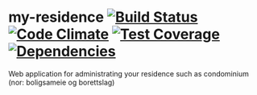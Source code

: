 my-residence [![Build Status](https://travis-ci.org/ismarslomic/myresidence.svg?branch=master)](https://travis-ci.org/ismarslomic/myresidence) [![Code Climate](https://codeclimate.com/github/ismarslomic/myresidence/badges/gpa.svg)](https://codeclimate.com/github/ismarslomic/myresidence) [![Test Coverage](https://codeclimate.com/github/ismarslomic/myresidence/badges/coverage.svg)](https://codeclimate.com/github/ismarslomic/myresidence/coverage) [![Dependencies](https://david-dm.org/ismarslomic/myresidence.png?theme=shields.io)](https://david-dm.org/ismarslomic/myresidence)
============

Web application for administrating your residence such as condominium (nor: boligsameie og borettslag)
